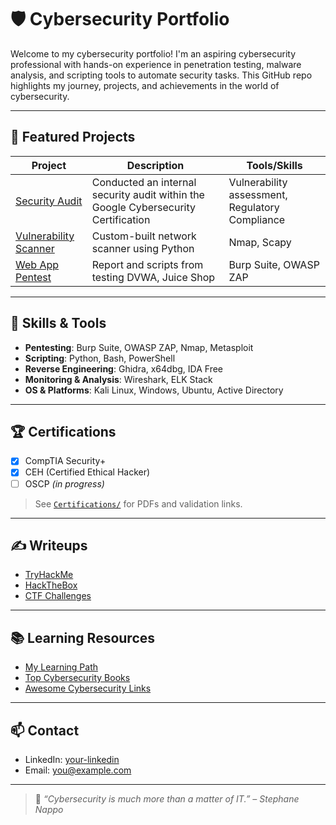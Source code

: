 # 🛡️ Cybersecurity Portfolio

Welcome to my cybersecurity portfolio! I'm an aspiring cybersecurity professional with hands-on experience in penetration testing, malware analysis, and scripting tools to automate security tasks. This GitHub repo highlights my journey, projects, and achievements in the world of cybersecurity.

---

## 📂 Featured Projects

| Project | Description | Tools/Skills |
|--------|-------------|--------------|
| [Security Audit](https://github.com/JesseLanceB/JesseLanceB/blob/main/Security%20Audit) | Conducted an internal security audit within the Google Cybersecurity Certification  | Vulnerability assessment, Regulatory Compliance |
| [Vulnerability Scanner](./Projects/Vulnerability-Scanner) | Custom-built network scanner using Python | Nmap, Scapy |
| [Web App Pentest](./Projects/Web-App-Pentest) | Report and scripts from testing DVWA, Juice Shop | Burp Suite, OWASP ZAP |

---

## 🧠 Skills & Tools

- **Pentesting**: Burp Suite, OWASP ZAP, Nmap, Metasploit
- **Scripting**: Python, Bash, PowerShell
- **Reverse Engineering**: Ghidra, x64dbg, IDA Free
- **Monitoring & Analysis**: Wireshark, ELK Stack
- **OS & Platforms**: Kali Linux, Windows, Ubuntu, Active Directory

---

## 🏆 Certifications

- [x] CompTIA Security+
- [x] CEH (Certified Ethical Hacker)
- [ ] OSCP *(in progress)*

> See [`Certifications/`](./Certifications) for PDFs and validation links.

---

## ✍️ Writeups

- [TryHackMe](./Writeups/TryHackMe)
- [HackTheBox](./Writeups/HackTheBox)
- [CTF Challenges](./Writeups/CTFs)

---

## 📚 Learning Resources

- [My Learning Path](./Resources/Learning-Path.md)
- [Top Cybersecurity Books](./Resources/Books.md)
- [Awesome Cybersecurity Links](./Resources/Awesome-Links.md)

---

## 📫 Contact

- LinkedIn: [your-linkedin](https://linkedin.com/in/yourname)
- Email: you@example.com

---

> 🔐 *“Cybersecurity is much more than a matter of IT.” – Stephane Nappo*
